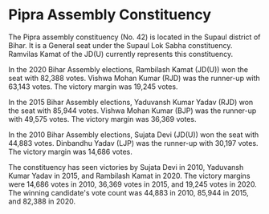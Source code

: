 # Pipra Assembly Constituency

The Pipra assembly constituency (No. 42) is located in the Supaul district of Bihar. It is a General seat under the Supaul Lok Sabha constituency. Ramvilas Kamat of the JD(U) currently represents this constituency.

In the 2020 Bihar Assembly elections, Rambilash Kamat (JD(U)) won the seat with 82,388 votes. Vishwa Mohan Kumar (RJD) was the runner-up with 63,143 votes. The victory margin was 19,245 votes.

In the 2015 Bihar Assembly elections, Yaduvansh Kumar Yadav (RJD) won the seat with 85,944 votes. Vishwa Mohan Kumar (BJP) was the runner-up with 49,575 votes. The victory margin was 36,369 votes.

In the 2010 Bihar Assembly elections, Sujata Devi (JD(U)) won the seat with 44,883 votes. Dinbandhu Yadav (LJP) was the runner-up with 30,197 votes. The victory margin was 14,686 votes.

The constituency has seen victories by Sujata Devi in 2010, Yaduvansh Kumar Yadav in 2015, and Rambilash Kamat in 2020. The victory margins were 14,686 votes in 2010, 36,369 votes in 2015, and 19,245 votes in 2020. The winning candidate's vote count was 44,883 in 2010, 85,944 in 2015, and 82,388 in 2020.
